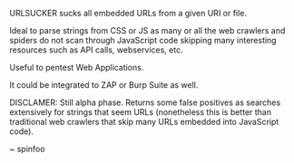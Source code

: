 URLSUCKER sucks all embedded URLs from a given URI or file.

Ideal to parse strings from CSS or JS as many or all the web crawlers and spiders do not scan through JavaScript code skipping many interesting resources such as API calls, webservices, etc.

Useful to pentest Web Applications.

It could be integrated to ZAP or Burp Suite as well. 

DISCLAMER: Still alpha phase. Returns some false positives as searches extensively for strings that seem URLs (nonetheless this is better than traditional web crawlers that skip many URLs embedded into JavaScript code).


~
spinfoo

